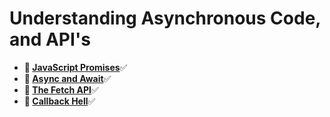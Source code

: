 # Understanding Asynchronous Code, and API's

<!-- TODO update week -->
* **📖 [JavaScript Promises](https://codeworksacademy.com/fs-student-guide/resources/wk4/02-Promises)**✅
* **📖 [Async and Await](https://codeworksacademy.com/fs-student-guide/resources/wk4/03-Async-Await)**✅
* **📖 [The Fetch API](https://codeworksacademy.com/fs-student-guide/resources/wk4/04-Fetch)**✅
* **📖 [Callback Hell](https://codeworksacademy.com/fs-student-guide/resources/wk4/01-Callbacks)**✅
